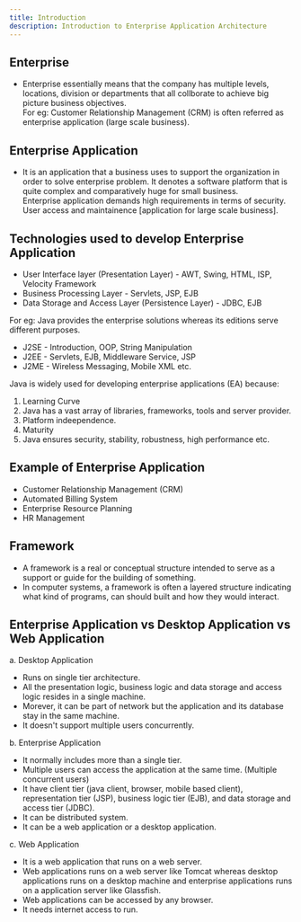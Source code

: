 ```yaml
---
title: Introduction
description: Introduction to Enterprise Application Architecture
---
```


## Enterprise
- Enterprise essentially means that the company has multiple levels,
  locations, division or departments that all collborate to achieve
  big picture business objectives.  
  For eg: Customer Relationship Management (CRM) is often referred as
  enterprise application (large scale business).


## Enterprise Application
- It is an application that a business uses to support the organization
  in order to solve enterprise problem. It denotes a software platform
  that is quite complex and comparatively huge for small business.  
  Enterprise application demands high requirements in terms of security.
  User access and maintainence [application for large scale business].

## Technologies used to develop Enterprise Application

 - User Interface layer (Presentation Layer) - AWT, Swing, HTML, ISP, Velocity Framework
 - Business Processing Layer - Servlets, JSP, EJB
 - Data Storage and Access Layer (Persistence Layer) - JDBC, EJB

For eg: Java provides the enterprise solutions whereas its editions
serve different purposes.

 - J2SE - Introduction, OOP, String Manipulation
 - J2EE - Servlets, EJB, Middleware Service, JSP
 - J2ME - Wireless Messaging, Mobile XML etc.

Java is widely used for developing enterprise applications (EA) because:
1. Learning Curve
2. Java has a vast array of libraries, frameworks, tools and server provider.
3. Platform indeependence.
4. Maturity
5. Java ensures security, stability, robustness, high performance etc.


## Example of Enterprise Application
- Customer Relationship Management (CRM)
- Automated Billing System
- Enterprise Resource Planning
- HR Management

## Framework
- A framework is a real or conceptual structure intended to serve as a
  support or guide for the building of something.
- In computer systems, a framework is often a layered structure indicating
  what kind of programs, can should built and how they would interact.

## Enterprise Application vs Desktop Application vs Web Application
a. Desktop Application  

- Runs on single tier architecture.
- All the presentation logic, business logic and data storage and access logic resides in
  a single machine.
- Morever, it can be part of network but the application and its database stay in the same machine.
- It doesn't support multiple users concurrently.

b. Enterprise Application  

- It normally includes more than a single tier.
- Multiple users can access the application at the same time. (Multiple concurrent users)
- It have client tier (java client, browser, mobile based client), representation tier (JSP),
  business logic tier (EJB), and data storage and access tier (JDBC).
- It can be distributed system.
- It can be a web application or a desktop application.

c. Web Application  

- It is a web application that runs on a web server.
- Web applications runs on a web server like Tomcat whereas desktop applications runs on a
  desktop machine and enterprise applications runs on a application server like Glassfish.
- Web applications can be accessed by any browser.
- It needs internet access to run.

